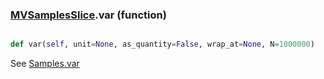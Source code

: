 ### [MVSamplesSlice](MVSamplesSlice.md).var (function)


```py

def var(self, unit=None, as_quantity=False, wrap_at=None, N=1000000)

```



See [Samples.var](Samples.var.md)

